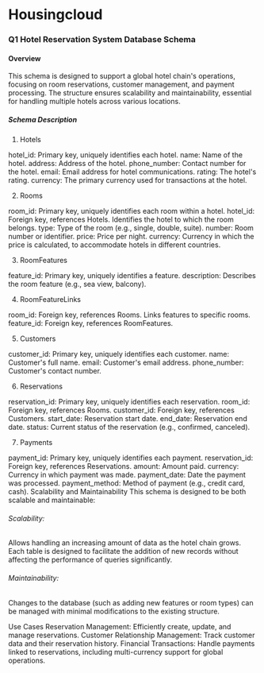 # Housingcloud


### Q1 Hotel Reservation System Database Schema

#### Overview
This schema is designed to support a global hotel chain's operations, focusing on room reservations, customer management, and payment processing. The structure ensures scalability and maintainability, essential for handling multiple hotels across various locations.

##### Schema Description

1. Hotels

hotel_id: Primary key, uniquely identifies each hotel.
name: Name of the hotel.
address: Address of the hotel.
phone_number: Contact number for the hotel.
email: Email address for hotel communications.
rating: The hotel's rating.
currency: The primary currency used for transactions at the hotel.

2. Rooms

room_id: Primary key, uniquely identifies each room within a hotel.
hotel_id: Foreign key, references Hotels. Identifies the hotel to which the room belongs.
type: Type of the room (e.g., single, double, suite).
number: Room number or identifier.
price: Price per night.
currency: Currency in which the price is calculated, to accommodate hotels in different countries.

3. RoomFeatures

feature_id: Primary key, uniquely identifies a feature.
description: Describes the room feature (e.g., sea view, balcony).

4. RoomFeatureLinks

room_id: Foreign key, references Rooms. Links features to specific rooms.
feature_id: Foreign key, references RoomFeatures.

5. Customers

customer_id: Primary key, uniquely identifies each customer.
name: Customer's full name.
email: Customer's email address.
phone_number: Customer's contact number.

6. Reservations

reservation_id: Primary key, uniquely identifies each reservation.
room_id: Foreign key, references Rooms.
customer_id: Foreign key, references Customers.
start_date: Reservation start date.
end_date: Reservation end date.
status: Current status of the reservation (e.g., confirmed, canceled).

7. Payments

payment_id: Primary key, uniquely identifies each payment.
reservation_id: Foreign key, references Reservations.
amount: Amount paid.
currency: Currency in which payment was made.
payment_date: Date the payment was processed.
payment_method: Method of payment (e.g., credit card, cash).
Scalability and Maintainability
This schema is designed to be both scalable and maintainable:

###### Scalability: 
Allows handling an increasing amount of data as the hotel chain grows. Each table is designed to facilitate the addition of new records without affecting the performance of queries significantly.
###### Maintainability: 
Changes to the database (such as adding new features or room types) can be managed with minimal modifications to the existing structure.

Use Cases
Reservation Management: Efficiently create, update, and manage reservations.
Customer Relationship Management: Track customer data and their reservation history.
Financial Transactions: Handle payments linked to reservations, including multi-currency support for global operations.
